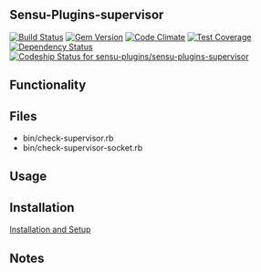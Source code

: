 ## Sensu-Plugins-supervisor

[ ![Build Status](https://travis-ci.org/sensu-plugins/sensu-plugins-supervisor.svg?branch=master)](https://travis-ci.org/sensu-plugins/sensu-plugins-supervisor)
[![Gem Version](https://badge.fury.io/rb/sensu-plugins-supervisor.svg)](http://badge.fury.io/rb/sensu-plugins-supervisor)
[![Code Climate](https://codeclimate.com/github/sensu-plugins/sensu-plugins-supervisor/badges/gpa.svg)](https://codeclimate.com/github/sensu-plugins/sensu-plugins-supervisor)
[![Test Coverage](https://codeclimate.com/github/sensu-plugins/sensu-plugins-supervisor/badges/coverage.svg)](https://codeclimate.com/github/sensu-plugins/sensu-plugins-supervisor)
[![Dependency Status](https://gemnasium.com/sensu-plugins/sensu-plugins-supervisor.svg)](https://gemnasium.com/sensu-plugins/sensu-plugins-supervisor)
[![Codeship Status for sensu-plugins/sensu-plugins-supervisor](https://codeship.com/projects/9a0b39d0-e89f-0132-72f9-62885e5c211b/status?branch=master)](https://codeship.com/projects/82850)

## Functionality

## Files
 * bin/check-supervisor.rb
 * bin/check-supervisor-socket.rb

## Usage

## Installation

[Installation and Setup](http://sensu-plugins.io/docs/installation_instructions.html)

## Notes
